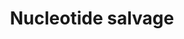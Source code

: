 ---
authors:
- ReactomeTeam
- Lorasimons
description: Nucleosides and free bases generated by RNA and DNA breakdown are converted
  back to nucleotide monophosphates, allowing them to re-enter the pathways of nucleotide
  biosynthesis and interconversion. Under normal conditions, DNA turnover is limited
  and deoxyribonucleotide salvage operates at a correspondingly low level (Watts 1974).  View
  original pathway at [http://www.reactome.org/PathwayBrowser/#DIAGRAM=8956321 Reactome].
last-edited: 2021-01-25
organisms:
- Homo sapiens
redirect_from:
- /index.php/Pathway:WP4082
- /instance/WP4082
schema-jsonld:
- '@context': https://schema.org/
  '@id': https://wikipathways.github.io/pathways/WP4082.html
  '@type': Dataset
  creator:
    '@type': Organization
    name: WikiPathways
  description: Nucleosides and free bases generated by RNA and DNA breakdown are converted
    back to nucleotide monophosphates, allowing them to re-enter the pathways of nucleotide
    biosynthesis and interconversion. Under normal conditions, DNA turnover is limited
    and deoxyribonucleotide salvage operates at a correspondingly low level (Watts
    1974).  View original pathway at [http://www.reactome.org/PathwayBrowser/#DIAGRAM=8956321
    Reactome].
  keywords:
  - UCK1 tetramer
  - CDA tetramer
  - 'Ade-Rib '
  - 'dIMP '
  - NH4+
  - HGPRT tetramer
  - UCK2 tetramer
  - dC, Thy-dRib, dU
  - 'Thy '
  - 'Hyp '
  - Thy-Rib, dU
  - IMP
  - 'Gua '
  - 'HPRT1 '
  - Hyp
  - '2''-deoxyguanosine 5''-monophosphate '
  - 'DGUOK '
  - 'dA '
  - 'Gua-Rib '
  - 'dU '
  - CMP, UMP
  - dA, dG
  - 'DCK '
  - GMP, IMP
  - NADP+
  - PPi
  - TK1 tetramer
  - methylamine
  - (d)Ura
  - 'UMP '
  - AMP
  - ADK
  - 'UPP1 '
  - 'GMP '
  - 'UCK1 '
  - Ura
  - Thy-dRib
  - (d)AMP
  - 'IMP '
  - PURIDP
  - ADA
  - Cyt-Rib, Ura-Rib
  - DGUOK dimer
  - 'dI '
  - 'Cyt-Rib '
  - Ade-Rib, dA
  - 'Ura '
  - dCMP, TMP, dUMP
  - H2O
  - 'dG '
  - 'APRT '
  - 'Mg2+ '
  - 'TK1 '
  - 'CMP '
  - 'ADK '
  - ADP
  - HDHD1:Mg2+
  - Cyt-Rib, dC
  - N6-methyl-AMP
  - 'R1P '
  - 'Ino '
  - 'CDA '
  - 'TYMP '
  - Ade
  - '2''-deoxycytosine 5''-monophosphate '
  - 'AMPD1 '
  - dAMP, dGMP, dIMP
  - GMPR tetramers
  - DCK dimer
  - Ino, dI
  - TK2
  - 'Thy-dRib '
  - 'dC '
  - 'dU5MP '
  - 'PNP '
  - Gua, Hyp
  - 'AMP '
  - 'dCMP '
  - (d)CMP
  - dAMP, dGMP
  - AMPD tetramers
  - G, dG
  - 'GMPR '
  - 'dRibP '
  - 'UCK 2 '
  - 'TMP '
  - ADAL:Zn
  - 'ADAL '
  - 'AMPD2 '
  - H+
  - GMP
  - PURID
  - UPP1, UPP2
  - Gua
  - PRPP
  - 'HDHD1 '
  - 'Ura-Rib '
  - 'GMPR2 '
  - dA, dG, dI
  - UCKL1
  - TYMP dimer
  - NP trimer
  - 'UPP2 '
  - Pi
  - 'AMPD3 '
  - R1P, dRibP
  - '2''-deoxyadenosine 5''-monophosphate '
  - NADPH
  - 'Zn2+ '
  - dRibP
  - Thy, Ura
  - ATP
  - TMP
  - APRT dimer
  license: CC0
  name: Nucleotide salvage
seo: CreativeWork
title: Nucleotide salvage
wpid: WP4082
---
